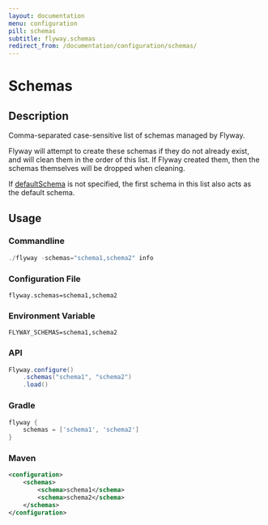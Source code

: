 ```yaml
---
layout: documentation
menu: configuration
pill: schemas
subtitle: flyway.schemas
redirect_from: /documentation/configuration/schemas/
---
```


# Schemas

## Description
Comma-separated case-sensitive list of schemas managed by Flyway. 

Flyway will attempt to create these schemas if they do not already exist, and will clean them in the order of this list. 
If Flyway created them, then the schemas themselves will be dropped when cleaning.

If [defaultSchema](/documentation/configuration/parameters/defaultSchema) is not specified, the first schema in this 
list also acts as the default schema. 

## Usage

### Commandline
```powershell
./flyway -schemas="schema1,schema2" info
```

### Configuration File
```properties
flyway.schemas=schema1,schema2
```

### Environment Variable
```properties
FLYWAY_SCHEMAS=schema1,schema2
```

### API
```java
Flyway.configure()
    .schemas("schema1", "schema2")
    .load()
```

### Gradle
```groovy
flyway {
    schemas = ['schema1', 'schema2']
}
```

### Maven
```xml
<configuration>
    <schemas>
        <schema>schema1</schema>
        <schema>schema2</schema>
    </schemas>
</configuration>
```
